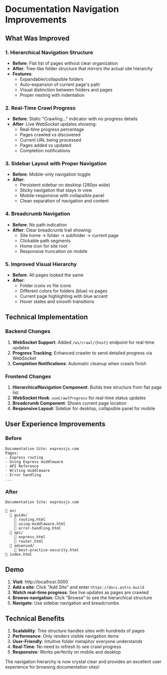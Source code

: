 # Documentation Navigation Improvements

## What Was Improved

### 1. **Hierarchical Navigation Structure**
- **Before**: Flat list of pages without clear organization
- **After**: Tree-like folder structure that mirrors the actual site hierarchy
- **Features**:
  - Expandable/collapsible folders
  - Auto-expansion of current page's path
  - Visual distinction between folders and pages
  - Proper nesting with indentation

### 2. **Real-Time Crawl Progress**
- **Before**: Static "Crawling..." indicator with no progress details
- **After**: Live WebSocket updates showing:
  - Real-time progress percentage
  - Pages crawled vs discovered
  - Current URL being processed
  - Pages added vs updated
  - Completion notifications

### 3. **Sidebar Layout with Proper Navigation**
- **Before**: Mobile-only navigation toggle
- **After**: 
  - Persistent sidebar on desktop (280px wide)
  - Sticky navigation that stays in view
  - Mobile-responsive with collapsible panel
  - Clean separation of navigation and content

### 4. **Breadcrumb Navigation**
- **Before**: No path indication
- **After**: Clear breadcrumb trail showing:
  - Site home → folder → subfolder → current page
  - Clickable path segments
  - Home icon for site root
  - Responsive truncation on mobile

### 5. **Improved Visual Hierarchy**
- **Before**: All pages looked the same
- **After**:
  - Folder icons vs file icons
  - Different colors for folders (blue) vs pages
  - Current page highlighting with blue accent
  - Hover states and smooth transitions

## Technical Implementation

### Backend Changes
1. **WebSocket Support**: Added `/ws/crawl/{host}` endpoint for real-time updates
2. **Progress Tracking**: Enhanced crawler to send detailed progress via WebSocket
3. **Completion Notifications**: Automatic cleanup when crawls finish

### Frontend Changes
1. **HierarchicalNavigation Component**: Builds tree structure from flat page list
2. **WebSocket Hook**: `useCrawlProgress` for real-time status updates
3. **Breadcrumb Component**: Shows current page location
4. **Responsive Layout**: Sidebar for desktop, collapsible panel for mobile

## User Experience Improvements

### Before
```
Documentation Site: expressjs.com
Pages:
- Express routing
- Using Express middleware  
- API Reference
- Writing middleware
- Error handling
...
```

### After
```
Documentation Site: expressjs.com

📁 en/
  📁 guide/
    📄 routing.html
    📄 using-middleware.html
    📄 error-handling.html
  📁 api/
    📄 express.html
    📄 router.html
  📁 advanced/
    📄 best-practice-security.html
📄 index.html
```

## Demo

1. **Visit**: http://localhost:3000
2. **Add a site**: Click "Add Site" and enter `https://docs.astro.build`
3. **Watch real-time progress**: See live updates as pages are crawled
4. **Browse navigation**: Click "Browse" to see the hierarchical structure
5. **Navigate**: Use sidebar navigation and breadcrumbs

## Technical Benefits

1. **Scalability**: Tree structure handles sites with hundreds of pages
2. **Performance**: Only renders visible navigation items
3. **User-Friendly**: Intuitive folder metaphor everyone understands
4. **Real-Time**: No need to refresh to see crawl progress
5. **Responsive**: Works perfectly on mobile and desktop

The navigation hierarchy is now crystal clear and provides an excellent user experience for browsing documentation sites!